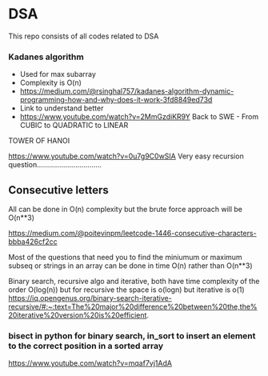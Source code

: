 # DSA
This repo consists of all codes related to DSA

### Kadanes algorithm ###

- Used for max subarray
- Complexity is O(n)
- https://medium.com/@rsinghal757/kadanes-algorithm-dynamic-programming-how-and-why-does-it-work-3fd8849ed73d
- Link to understand better
- https://www.youtube.com/watch?v=2MmGzdiKR9Y Back to SWE - From CUBIC to QUADRATIC to LINEAR 


TOWER OF HANOI

https://www.youtube.com/watch?v=0u7g9C0wSIA
Very easy recursion question................................

## Consecutive letters ##
All can be done in O(n) complexity but the brute force approach will be O(n**3)

https://medium.com/@poitevinpm/leetcode-1446-consecutive-characters-bbba426cf2cc

Most of the questions that need you to find the miniumum or maximum subseq or strings in an array can be done in time O(n) rather than O(n**3)


Binary search, recursive algo and iterative, both have time complexity of the order O(log(n)) but for recursive the space is o(logn) but iterative is o(1)
https://iq.opengenus.org/binary-search-iterative-recursive/#:~:text=The%20major%20difference%20between%20the,the%20iterative%20version%20is%20efficient.

### bisect in python for binary search,  in_sort to insert an element to the correct position in a sorted array ###
https://www.youtube.com/watch?v=mqaf7vj1AdA
